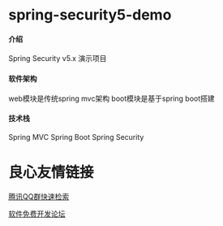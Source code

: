 # spring-security5-demo

#### 介绍
Spring Security v5.x 演示项目

#### 软件架构
web模块是传统spring mvc架构
boot模块是基于spring boot搭建

#### 技术栈
Spring MVC
Spring Boot
Spring Security


 # 良心友情链接

[腾讯QQ群快速检索](http://u.720life.cn/s/8cf73f7c)

[软件免费开发论坛](http://u.720life.cn/s/bbb01dc0)